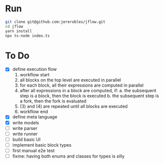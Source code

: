 # Run

```bash
git clone git@github.com:jererobles/jflow.git
cd jflow
yarn install
npx ts-node index.ts
```

# To Do

-   [x] define execution flow
    1. workflow start
    2. all blocks on the top level are executed in parallel
    3. for each block, all their expressions are computed in parallel
    4. after all expressions in a block are computed, if:
       a. the subsequent step is a block, then the block is executed
       b. the subsequent step is a fork, then the fork is evaluated
    5. (3) and (4) are repeated until all blocks are executed
    6. workflow end
-   [x] define meta language
-   [x] write models
-   [ ] write parser
-   [ ] write runner
-   [ ] build basic UI
-   [ ] implement basic block types
-   [ ] first manual e2e test
-   [ ] fixme: having both enums and classes for types is silly

